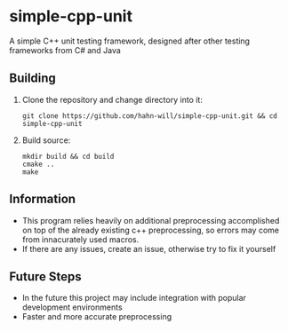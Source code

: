 # simple-cpp-unit
A simple C++ unit testing framework, designed after other testing frameworks from C# and Java
## Building
1. Clone the repository and change directory into it:

    `git clone https://github.com/hahn-will/simple-cpp-unit.git && cd simple-cpp-unit`
2. Build source:
    ```
    mkdir build && cd build
    cmake ..
    make
    ```
    
## Information
- This program relies heavily on additional preprocessing accomplished on top of the already existing c++ preprocessing, so errors may come from innacurately used macros.
- If there are any issues, create an issue, otherwise try to fix it yourself

## Future Steps
- In the future this project may include integration with popular development environments
- Faster and more accurate preprocessing
